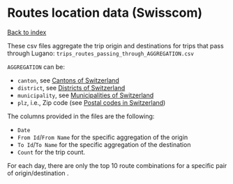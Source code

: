 
# Routes location data (Swisscom)

[Back to index](./index.md)

These csv files aggregate the trip origin and destinations for trips that pass through Lugano: `trips_routes_passing_through_AGGREGATION.csv`

`AGGREGATION` can be:
* `canton`, see [Cantons of Switzerland](https://en.wikipedia.org/wiki/Cantons_of_Switzerland)
* `district`, see [Districts of Switzerland](https://en.wikipedia.org/wiki/Districts_of_Switzerland)
* `municipality`, see [Municipalities of Switzerland](https://en.wikipedia.org/wiki/Municipalities_of_Switzerland)
* `plz`, i.e., Zip code (see [Postal codes in Switzerland](https://en.wikipedia.org/wiki/Postal_codes_in_Switzerland_and_Liechtenstein))

The columns provided in the files are the following:

* `Date`
* `From Id`/`From Name` for the specific aggregation of the origin
* `To Id`/`To Name` for the specific aggregation of the destination
* `Count` for the trip count. 

For each day, there are only the top 10 route combinations for a specific pair of origin/destination .